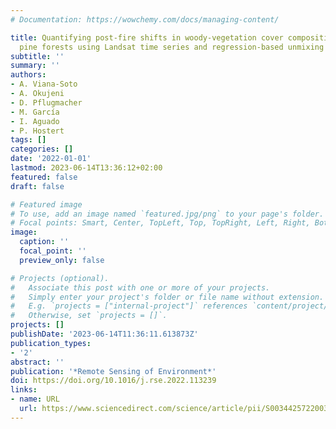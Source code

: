 ```yaml
---
# Documentation: https://wowchemy.com/docs/managing-content/

title: Quantifying post-fire shifts in woody-vegetation cover composition in Mediterranean
  pine forests using Landsat time series and regression-based unmixing
subtitle: ''
summary: ''
authors:
- A. Viana-Soto
- A. Okujeni
- D. Pflugmacher
- M. García
- I. Aguado
- P. Hostert
tags: []
categories: []
date: '2022-01-01'
lastmod: 2023-06-14T13:36:12+02:00
featured: false
draft: false

# Featured image
# To use, add an image named `featured.jpg/png` to your page's folder.
# Focal points: Smart, Center, TopLeft, Top, TopRight, Left, Right, BottomLeft, Bottom, BottomRight.
image:
  caption: ''
  focal_point: ''
  preview_only: false

# Projects (optional).
#   Associate this post with one or more of your projects.
#   Simply enter your project's folder or file name without extension.
#   E.g. `projects = ["internal-project"]` references `content/project/deep-learning/index.md`.
#   Otherwise, set `projects = []`.
projects: []
publishDate: '2023-06-14T11:36:11.613873Z'
publication_types:
- '2'
abstract: ''
publication: '*Remote Sensing of Environment*'
doi: https://doi.org/10.1016/j.rse.2022.113239
links:
- name: URL
  url: https://www.sciencedirect.com/science/article/pii/S0034425722003455
---
```


